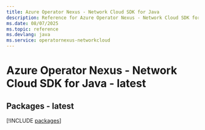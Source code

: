 ```yaml
---
title: Azure Operator Nexus - Network Cloud SDK for Java
description: Reference for Azure Operator Nexus - Network Cloud SDK for Java
ms.date: 08/07/2025
ms.topic: reference
ms.devlang: java
ms.service: operatornexus-networkcloud
---
```

# Azure Operator Nexus - Network Cloud SDK for Java - latest
## Packages - latest
[!INCLUDE [packages](operator-nexus---network-cloud-index.md)]